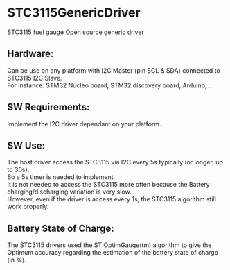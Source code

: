 # STC3115GenericDriver
STC3115 fuel gauge Open source generic driver

Hardware:
----------------
Can be use on any platform with I2C Master (pin SCL & SDA) connected to STC3115 I2C Slave.  <br />
For instance: STM32 Nucleo board, STM32 discovery board, Arduino, ... 

SW Requirements:
----------------
Implement the I2C driver dependant on your platform.

SW Use:
----------------
The host driver access the STC3115 via I2C every 5s typically (or longer, up to 30s).  <br />
So a 5s timer is needed to implement.  <br />
It is not needed to access the STC3115 more often because the Battery charging/discharging variation is very slow.  <br />
However, even if the driver is access every 1s, the STC3115 algorithm still work properly.  <br />

Battery State of Charge:
----------------
The STC3115 drivers used the ST OptimGauge(tm) algorithm to give the Optimum accuracy regarding the estimation of the battery state of charge (in %).

